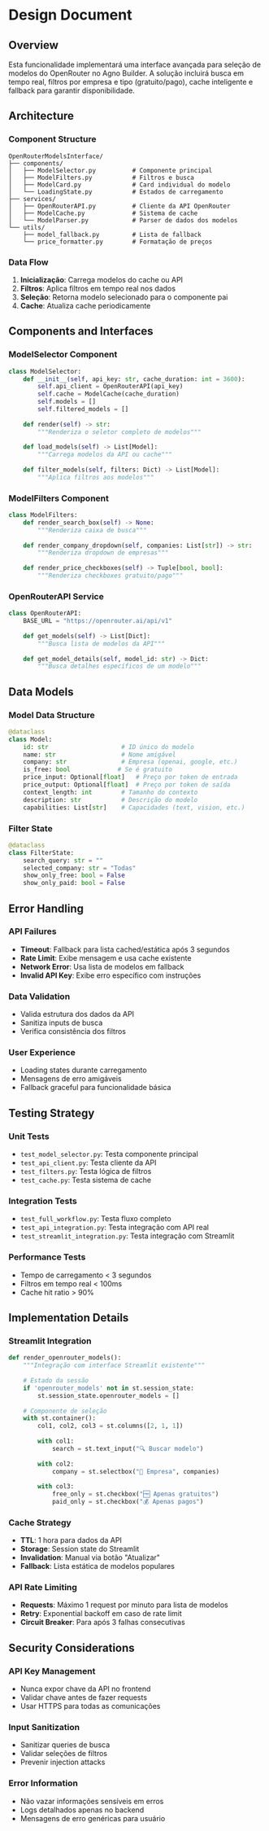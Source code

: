 # Design Document

## Overview

Esta funcionalidade implementará uma interface avançada para seleção de modelos do OpenRouter no Agno Builder. A solução incluirá busca em tempo real, filtros por empresa e tipo (gratuito/pago), cache inteligente e fallback para garantir disponibilidade.

## Architecture

### Component Structure
```
OpenRouterModelsInterface/
├── components/
│   ├── ModelSelector.py          # Componente principal
│   ├── ModelFilters.py           # Filtros e busca
│   ├── ModelCard.py              # Card individual do modelo
│   └── LoadingState.py           # Estados de carregamento
├── services/
│   ├── OpenRouterAPI.py          # Cliente da API OpenRouter
│   ├── ModelCache.py             # Sistema de cache
│   └── ModelParser.py            # Parser de dados dos modelos
└── utils/
    ├── model_fallback.py         # Lista de fallback
    └── price_formatter.py        # Formatação de preços
```

### Data Flow
1. **Inicialização**: Carrega modelos do cache ou API
2. **Filtros**: Aplica filtros em tempo real nos dados
3. **Seleção**: Retorna modelo selecionado para o componente pai
4. **Cache**: Atualiza cache periodicamente

## Components and Interfaces

### ModelSelector Component
```python
class ModelSelector:
    def __init__(self, api_key: str, cache_duration: int = 3600):
        self.api_client = OpenRouterAPI(api_key)
        self.cache = ModelCache(cache_duration)
        self.models = []
        self.filtered_models = []
    
    def render(self) -> str:
        """Renderiza o seletor completo de modelos"""
        
    def load_models(self) -> List[Model]:
        """Carrega modelos da API ou cache"""
        
    def filter_models(self, filters: Dict) -> List[Model]:
        """Aplica filtros aos modelos"""
```

### ModelFilters Component
```python
class ModelFilters:
    def render_search_box(self) -> None:
        """Renderiza caixa de busca"""
        
    def render_company_dropdown(self, companies: List[str]) -> str:
        """Renderiza dropdown de empresas"""
        
    def render_price_checkboxes(self) -> Tuple[bool, bool]:
        """Renderiza checkboxes gratuito/pago"""
```

### OpenRouterAPI Service
```python
class OpenRouterAPI:
    BASE_URL = "https://openrouter.ai/api/v1"
    
    def get_models(self) -> List[Dict]:
        """Busca lista de modelos da API"""
        
    def get_model_details(self, model_id: str) -> Dict:
        """Busca detalhes específicos de um modelo"""
```

## Data Models

### Model Data Structure
```python
@dataclass
class Model:
    id: str                    # ID único do modelo
    name: str                  # Nome amigável
    company: str               # Empresa (openai, google, etc.)
    is_free: bool             # Se é gratuito
    price_input: Optional[float]   # Preço por token de entrada
    price_output: Optional[float]  # Preço por token de saída
    context_length: int        # Tamanho do contexto
    description: str           # Descrição do modelo
    capabilities: List[str]    # Capacidades (text, vision, etc.)
```

### Filter State
```python
@dataclass
class FilterState:
    search_query: str = ""
    selected_company: str = "Todas"
    show_only_free: bool = False
    show_only_paid: bool = False
```

## Error Handling

### API Failures
- **Timeout**: Fallback para lista cached/estática após 3 segundos
- **Rate Limit**: Exibe mensagem e usa cache existente
- **Network Error**: Usa lista de modelos em fallback
- **Invalid API Key**: Exibe erro específico com instruções

### Data Validation
- Valida estrutura dos dados da API
- Sanitiza inputs de busca
- Verifica consistência dos filtros

### User Experience
- Loading states durante carregamento
- Mensagens de erro amigáveis
- Fallback graceful para funcionalidade básica

## Testing Strategy

### Unit Tests
- `test_model_selector.py`: Testa componente principal
- `test_api_client.py`: Testa cliente da API
- `test_filters.py`: Testa lógica de filtros
- `test_cache.py`: Testa sistema de cache

### Integration Tests
- `test_full_workflow.py`: Testa fluxo completo
- `test_api_integration.py`: Testa integração com API real
- `test_streamlit_integration.py`: Testa integração com Streamlit

### Performance Tests
- Tempo de carregamento < 3 segundos
- Filtros em tempo real < 100ms
- Cache hit ratio > 90%

## Implementation Details

### Streamlit Integration
```python
def render_openrouter_models():
    """Integração com interface Streamlit existente"""
    
    # Estado da sessão
    if 'openrouter_models' not in st.session_state:
        st.session_state.openrouter_models = []
    
    # Componente de seleção
    with st.container():
        col1, col2, col3 = st.columns([2, 1, 1])
        
        with col1:
            search = st.text_input("🔍 Buscar modelo")
        
        with col2:
            company = st.selectbox("🏢 Empresa", companies)
        
        with col3:
            free_only = st.checkbox("🆓 Apenas gratuitos")
            paid_only = st.checkbox("💰 Apenas pagos")
```

### Cache Strategy
- **TTL**: 1 hora para dados da API
- **Storage**: Session state do Streamlit
- **Invalidation**: Manual via botão "Atualizar"
- **Fallback**: Lista estática de modelos populares

### API Rate Limiting
- **Requests**: Máximo 1 request por minuto para lista de modelos
- **Retry**: Exponential backoff em caso de rate limit
- **Circuit Breaker**: Para após 3 falhas consecutivas

## Security Considerations

### API Key Management
- Nunca expor chave da API no frontend
- Validar chave antes de fazer requests
- Usar HTTPS para todas as comunicações

### Input Sanitization
- Sanitizar queries de busca
- Validar seleções de filtros
- Prevenir injection attacks

### Error Information
- Não vazar informações sensíveis em erros
- Logs detalhados apenas no backend
- Mensagens de erro genéricas para usuário